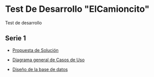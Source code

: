 # Test De Desarrollo "ElCamioncito"
Test de desarrollo

## Serie 1

* [Propuesta de Solución](https://github.com/hu2g/testElCamioncito/blob/main/Serie1.pdf)

* [Diagrama general de Casos de Uso](https://github.com/hu2g/testElCamioncito/blob/main/CasosUso.png)

* [Diseño de la base de datos](https://github.com/hu2g/testElCamioncito/blob/main/ModeloFisico.png)

